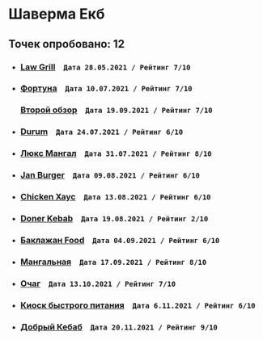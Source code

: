 # Шаверма Екб
## Точек опробовано: 12

- ### [Law Grill](https://vk.com/wall-94096426_19270)  ``` Дата 28.05.2021 / Рейтинг 7/10 ```
- ### [Фортуна](https://vk.com/wall-94096426_19283)  ``` Дата 10.07.2021 / Рейтинг 7/10 ``` 
  ### [Второй обзор](https://vk.com/wall-94096426_19734)  ``` Дата 19.09.2021 / Рейтинг 7/10 ```
- ### [Durum](https://vk.com/wall-94096426_19355)  ``` Дата 24.07.2021 / Рейтинг 6/10 ```
- ### [Люкс Мангал](https://vk.com/wall-94096426_19383)  ``` Дата 31.07.2021 / Рейтинг 8/10 ```
- ### [Jan Burger](https://vk.com/wall-94096426_19428)  ``` Дата 09.08.2021 / Рейтинг 6/10 ```
- ### [Chicken Хаус](https://vk.com/wall-94096426_19452)  ``` Дата 13.08.2021 / Рейтинг 6/10 ```
- ### [Doner Kebab](https://vk.com/wall-94096426_19558)  ``` Дата 19.08.2021 / Рейтинг 2/10 ```
- ### [Баклажан Food](https://vk.com/wall-94096426_19579)  ``` Дата 04.09.2021 / Рейтинг 6/10 ```
- ### [Мангальная](https://vk.com/wall-94096426_19677)  ``` Дата 17.09.2021 / Рейтинг 8/10 ```
- ### [Очаг](https://vk.com/wall-94096426_19935)  ``` Дата 13.10.2021 / Рейтинг 7/10 ```
- ### [Киоск быстрого питания](https://vk.com/wall-94096426_19935)  ``` Дата 6.11.2021 / Рейтинг 6/10 ```
- ### [Добрый Кебаб](https://vk.com/wall-94096426_20031)  ``` Дата 20.11.2021 / Рейтинг 9/10 ```
